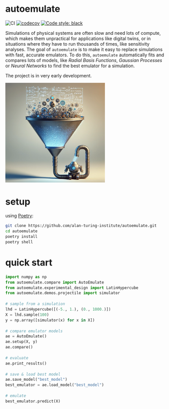 # autoemulate

![CI](https://github.com/alan-turing-institute/autoemulate/actions/workflows/ci.yaml/badge.svg)
[![codecov](https://codecov.io/gh/alan-turing-institute/autoemulate/graph/badge.svg?token=XD1HXQUIGK)](https://codecov.io/gh/alan-turing-institute/autoemulate)
[![Code style: black](https://img.shields.io/badge/code%20style-black-000000.svg)](https://github.com/psf/black)


<!-- SPHINX-START -->

Simulations of physical systems are often slow and need lots of compute, which makes them unpractical for applications like digital twins, or in situations where they have to run thousands of times, like sensitivity analyses. The goal of `autoemulate` is to make it easy to replace simulations with fast, accurate emulators. To do this, `autoemulate` automatically fits and compares lots of models, like *Radial Basis Functions*, *Gaussian Processes* or *Neural Networks* to find the best emulator for a simulation.

The project is in very early development. 

<img src="misc/robot2.png" alt="emulating simulations with ML" width="61.8%">

# setup 

using [Poetry](https://python-poetry.org/):

```bash
git clone https://github.com/alan-turing-institute/autoemulate.git
cd autoemulate
poetry install
poetry shell
```

# quick start

```python
import numpy as np
from autoemulate.compare import AutoEmulate
from autoemulate.experimental_design import LatinHypercube
from autoemulate.demos.projectile import simulator

# sample from a simulation
lhd = LatinHypercube([(-5., 1.), (0., 1000.)])
X = lhd.sample(100)
y = np.array([simulator(x) for x in X])

# compare emulator models
ae = AutoEmulate()
ae.setup(X, y)
ae.compare() 

# evaluate
ae.print_results()

# save & load best model
ae.save_model("best_model")
best_emulator = ae.load_model("best_model")

# emulate
best_emulator.predict(X)
```